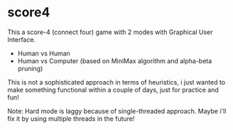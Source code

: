 score4
======

This a score-4 (connect four) game with 2 modes with Graphical User Interface. 
- Human vs Human
- Human vs Computer (based on MiniMax algorithm and alpha-beta pruning)

This is not a sophisticated approach in terms of heuristics, i just wanted to make something functional within a couple of days, just for practice and fun!

Note: Hard mode is laggy because of single-threaded approach. Maybe i'll fix it by using multiple threads in the future!
